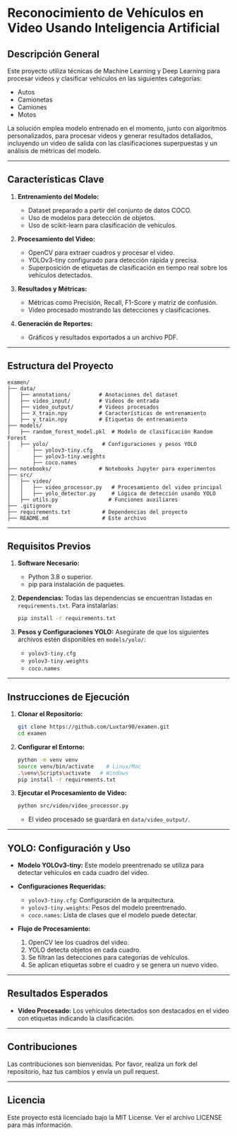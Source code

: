# Reconocimiento de Vehículos en Video Usando Inteligencia Artificial

## Descripción General
Este proyecto utiliza técnicas de Machine Learning y Deep Learning para procesar videos y clasificar vehículos en las siguientes categorías:

- Autos
- Camionetas
- Camiones
- Motos

La solución emplea modelo entrenado en el momento, junto con algoritmos personalizados, para procesar videos y generar resultados detallados, incluyendo un video de salida con las clasificaciones superpuestas y un análisis de métricas del modelo.

---

## Características Clave

1. **Entrenamiento del Modelo:**
   - Dataset preparado a partir del conjunto de datos COCO.
   - Uso de modelos para detección de objetos.
   - Uso de scikit-learn para clasificación de vehículos.

2. **Procesamiento del Video:**
   - OpenCV para extraer cuadros y procesar el video.
   - YOLOv3-tiny configurado para detección rápida y precisa.
   - Superposición de etiquetas de clasificación en tiempo real sobre los vehículos detectados.

3. **Resultados y Métricas:**
   - Métricas como Precisión, Recall, F1-Score y matriz de confusión.
   - Video procesado mostrando las detecciones y clasificaciones.

4. **Generación de Reportes:**
   - Gráficos y resultados exportados a un archivo PDF.

---

## Estructura del Proyecto

```
examen/
├── data/
│   ├── annotations/         # Anotaciones del dataset
│   ├── video_input/         # Videos de entrada
│   ├── video_output/        # Videos procesados
│   ├── X_train.npy          # Características de entrenamiento
│   ├── y_train.npy          # Etiquetas de entrenamiento
├── models/
│   ├── random_forest_model.pkl  # Modelo de clasificación Random Forest
│   ├── yolo/                 # Configuraciones y pesos YOLO
│       ├── yolov3-tiny.cfg
│       ├── yolov3-tiny.weights
│       ├── coco.names
├── notebooks/               # Notebooks Jupyter para experimentos
├── src/
│   ├── video/
│   │   ├── video_processor.py   # Procesamiento del video principal
│   │   ├── yolo_detector.py     # Lógica de detección usando YOLO
│   ├── utils.py                # Funciones auxiliares
├── .gitignore
├── requirements.txt          # Dependencias del proyecto
├── README.md                 # Este archivo
```

---

## Requisitos Previos

1. **Software Necesario:**
   - Python 3.8 o superior.
   - pip para instalación de paquetes.

2. **Dependencias:**
   Todas las dependencias se encuentran listadas en `requirements.txt`. Para instalarlas:

   ```bash
   pip install -r requirements.txt
   ```

3. **Pesos y Configuraciones YOLO:**
   Asegúrate de que los siguientes archivos estén disponibles en `models/yolo/`:
   - `yolov3-tiny.cfg`
   - `yolov3-tiny.weights`
   - `coco.names`

---

## Instrucciones de Ejecución

1. **Clonar el Repositorio:**
   ```bash
   git clone https://github.com/Luxtar90/examen.git
   cd examen
   ```

2. **Configurar el Entorno:**
   ```bash
   python -m venv venv
   source venv/bin/activate    # Linux/Mac
   .\venv\Scripts\activate   # Windows
   pip install -r requirements.txt
   ```

3. **Ejecutar el Procesamiento de Video:**
   ```bash
   python src/video/video_processor.py
   ```

   - El video procesado se guardará en `data/video_output/`.

---

## YOLO: Configuración y Uso

- **Modelo YOLOv3-tiny:**
  Este modelo preentrenado se utiliza para detectar vehículos en cada cuadro del video.

- **Configuraciones Requeridas:**
  - `yolov3-tiny.cfg`: Configuración de la arquitectura.
  - `yolov3-tiny.weights`: Pesos del modelo preentrenado.
  - `coco.names`: Lista de clases que el modelo puede detectar.

- **Flujo de Procesamiento:**
  1. OpenCV lee los cuadros del video.
  2. YOLO detecta objetos en cada cuadro.
  3. Se filtran las detecciones para categorías de vehículos.
  4. Se aplican etiquetas sobre el cuadro y se genera un nuevo video.

---

## Resultados Esperados

- **Video Procesado:**
  Los vehículos detectados son destacados en el video con etiquetas indicando la clasificación.





---

## Contribuciones

Las contribuciones son bienvenidas. Por favor, realiza un fork del repositorio, haz tus cambios y envía un pull request.

---

## Licencia

Este proyecto está licenciado bajo la MIT License. Ver el archivo LICENSE para más información.



